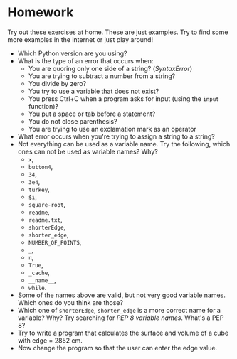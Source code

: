 
# Homework

Try out these exercises at home. These are just examples. Try to find some more examples in the internet or just play around!

- Which Python version are you using?
- What is the type of an error that occurs when:
  - You are quoring only one side of a string? (*SyntaxError*)
  - You are trying to subtract a number from a string?
  - You divide by zero?
  - You try to use a variable that does not exist?
  - You press Ctrl+C when a program asks for input (using the `input` function)?
  - You put a space or tab before a statement?
  - You do not close parenthesis?
  - You are trying to use an exclamation mark as an operator
- What error occurs when you're trying to assign a string to a string?
- Not everything can be used as a variable name. Try the following, which ones can not be used as variable names? Why?
  - `x`,
  - `button4`,
  - `34`,
  - `3e4`,
  - `turkey`,
  - `$i`,
  - `square-root`,
  - `readme`,
  - `readme.txt`,
  - `shorterEdge`,
  - `shorter_edge`,
  - `NUMBER_OF_POINTS`,
  - `_`,
  - `π`,
  - `True`,
  - `_cache`,
  - `__name__`,
  - `while`.
- Some of the names above are valid, but not very good variable names. Which ones do you think are those?
- Which one of `shorterEdge`, `shorter_edge` is a more correct name for a variable? Why? Try searching for *PEP 8 variable names*. What's a PEP 8?
- Try to write a program that calculates the surface and volume of a cube with edge = 2852 cm.
- Now change the program so that the user can enter the edge value.